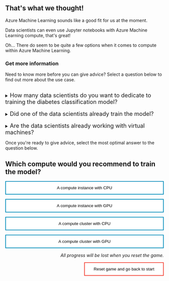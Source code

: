 <style>
.button  {
  border: none;
  color: black;
  width: 100%;
  padding: 12px 28px;
  background-color: white;
  border: 2px solid #008CBA;
  transition-duration: 0.4s;
}
.button:hover  {
  background-color: #008CBA;
  color: white; 
  border: 2px solid #008CBA;
}
.resetbutton  {
  border: none;
  color: black;
  float: right;
  padding: 12px 28px;
  background-color: white;
  border: 2px solid #f44336;
  transition-duration: 0.4s;
}
.resetbutton:hover  {
  background-color: #f44336;
  color: white; 
  border: 2px solid #f44336;
}
</style>

## That's what we thought!

Azure Machine Learning sounds like a good fit for us at the moment. 

Data scientists can even use Jupyter notebooks with Azure Machine Learning compute, that's great!

Oh... There do seem to be quite a few options when it comes to compute within Azure Machine Learning. 

### Get more information
Need to know more before you can give advice? Select a question below to find out more about the use case.

<br>
<details>
<summary><font size="+1">How many data scientists do you want to dedicate to training the diabetes classification model?</font></summary>
Hmm... That's up to you? We have high expectations of the model as the stakes can be high. It needs to be accurate, have no bias, and be explainable. Who develops the model is not really our concern.
</details>
<br>
<details>
<summary><font size="+1">Did one of the data scientists already train the model?</font></summary>
No. The data scientists may have been exploring the anonymized dataset we provided to them but the model hasn't been trained yet. You'll need to start from scratch with development. Only when we have a model that performs up to our standards will we train it on production data in a separate development environment.
</details>

<br>
<details>
<summary><font size="+1">Are the data scientists already working with virtual machines?</font></summary>
No. The data scientists are working on their own devices and are not using any cloud services. 
</details>

Once you're ready to give advice, select the most optimal answer to the question below.

## Which compute would you recommend to train the model?

<button class="button" onclick="window.location.href='05A';">A compute instance with CPU</button>

<button class="button" onclick="window.location.href='05B';">A compute instance with GPU</button>

<button class="button" onclick="window.location.href='05B';">A compute cluster with CPU</button>

<button class="button" onclick="window.location.href='05B';">A compute cluster with GPU</button>

<p style="text-align:right;"><i>All progress will be lost when you reset the game.</i></p>

<button class="resetbutton" onclick="window.location.href='../../00-start-training';">Reset game and go back to start</button>
